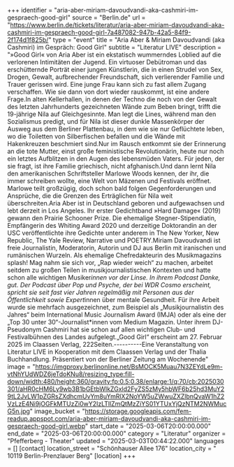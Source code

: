 +++
identifier = "aria-aber-miriam-davoudvandi-aka-cashmiri-im-gespraech-good-girl"
source = "Berlin.de"
url = "https://www.berlin.de/tickets/literatur/aria-aber-miriam-davoudvandi-aka-cashmiri-im-gespraech-good-girl-7a487082-947b-42a5-84f9-2f174d1f825b/"
type = "event"
title = "Aria Aber & Miriam Davoudvandi (aka Cashmiri) im Gespräch: Good Girl"
subtitle = "Literatur LIVE"
description = "»Good Girl« von Aria Aber ist ein ekstatisch wummerndes Loblied auf die verlorenen Intimitäten der Jugend. Ein virtuoser Debütroman und das erschütternde Porträt einer jungen Künstlerin, die in einen Strudel von Sex, Drogen, Gewalt, aufbrechender Freundschaft, sich verlierender Familie und Trauer gerissen wird. Eine junge Frau kann sich zu fast allem Zugang verschaffen. Wie sie dann von dort wieder rauskommt, ist eine andere Frage.In alten Kellerhallen, in denen der Techno die noch von der Gewalt des letzten Jahrhunderts gezeichneten Wände zum Beben bringt, trifft die 19-jährige Nila auf Gleichgesinnte. Man legt die Lines, während man den Sozialismus predigt, und für Nila ist dieser dunkle Massenkörper der Ausweg aus dem Berliner Plattenbau, in dem wie sie nur Geflüchtete leben, wo die Toiletten von Silberfischen befallen und die Wände mit Hakenkreuzen beschmiert sind.Nur im Rausch entkommt sie der Erinnerung an die tote Mutter, einst große feministische Revolutionärin, heute nur noch ein letztes Aufblitzen in den Augen des lebensmüden Vaters. Für jeden, der sie fragt, ist ihre Familie griechisch, nicht afghanisch.Und dann lernt Nila den amerikanischen Schriftsteller Marlowe Woods kennen, der ihr, die immer schreiben wollte, eine Welt von Mäzenen und Festivals eröffnet. Marlowe teilt großzügig, doch schon bald folgen Gegenforderungen und Ansprüche, die die Grenzen des Erträglichen für Nila weit überschreiten.Aria Aber ist in Deutschland geboren und aufgewachsen und lebt derzeit in Los Angeles. Ihr erster Gedichtband »Hard Damage« (2019) gewann den Prairie Schooner Prize. Die ehemalige Stegner-Stipendiatin, Empfängerin des Whiting Award 2020 und derzeitige Doktorandin an der USC veröffentlichte ihre Gedichte unter anderem in The New Yorker, New Republic, The Yale Review, Narrative und POETRY.Miriam Davoudvandi ist freie Journalistin, Moderatorin, Autorin und DJ aus Berlin mit iranischen und rumänischen Wurzeln. Als ehemalige Chefredakteurin des Musikmagazins splash! Mag nahm sie sich vor, „Rap wieder weich“ zu machen, arbeitet seitdem zu großen Teilen in musikjournalistischen Kontexten und hatte schon alle wichtigen Musiker*innen vor der Linse. In ihrem Podcast Danke, gut. Der Podcast über Pop und Psyche, der bei WDR Cosmo erscheint, spricht sie seit fast vier Jahren regelmäßig mit Personen aus der Öffentlichkeit sowie Expert*innen über mentale Gesundheit. Für ihre Arbeit wurde sie mehrfach ausgezeichnet, zum Beispiel als „Musikjournalistin des Jahres“ beim International Music Journalism Award (IMJA) oder als eine der „Top 30 unter 30“-Journalist*innen vom Medium Magazin. Unter ihrem DJ-Pseudonym Cashmiri hat sie schon auf allen wichtigen Club- und Festivalbühnen des Landes aufgelegt.„Good Girl“ erscheint am 27. Februar 2025 im Claassen Verlag, 222Seiten.----------Eine Veranstaltung von Literatur LIVE in Kooperation mit dem Claassen Verlag und der Thalia Buchhandlung. Präsentiert von der Berliner Zeitung am Wochenende"
image = "https://imgproxy.berlinonline.net/BsMOCK5Muau7N3ZEYdLe9m-vtNhYUdWDZ6jeTdoKNu8/resizing_type:fill-down/width:480/height:360/gravity:fp:0.5:0.38/enlarge:1/q:70/cb:2025030301/aHR0cHM6Ly9wb3B1bGEtbWlkZGxld2FyZS5zMy5hbWF6b25hd3MuY29tL2JvLW1pZGRsZXdhcmUvYm8uYmRlX2NoYW5uZWwuZXZlbnQvaW1hZ2VzLzE4Ni9jOGFkMTUzZi0wY2IzLTllZmQtMzZiYS01YTUxYjQzNTM2NWMucG5n.jpg"
image_bucket = "https://storage.googleapis.com/fem-readup.appspot.com/aria-aber-miriam-davoudvandi-aka-cashmiri-im-gespraech-good-girl.webp"
start_date = "2025-03-06T20:00:00.000"
end_date = "2025-03-06T20:00:00.000"
category = "Literatur"
organizer = "Pfefferberg - Theater"
updated = "2025-03-03T00:44:22.000"
languages = []
[contact]
location_street = "Schönhauser Allee 176"
location_city = " 10119 Berlin-Prenzlauer Berg"
[location]
+++